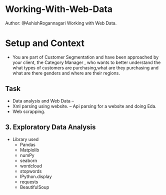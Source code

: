 # Working-With-Web-Data
Author: @AshishRogannagari
Working with Web Data.

# Setup and Context

- You are part of Customer Segmentation and have been approached by your client, the Category Manager , who wants to better understand the what types of customers are purchasing,what are they purchasing and what are there genders and where are their regions.

## Task
- Data analysis and Web Data – 
 - Xml parsing using website.
 – Api parsing for a website and doing Eda. 
 - Web scrapping. 


## 3. Exploratory Data Analysis <a name="exploratory"></a>

* Library used
  * Pandas
  * Matplolib
  * numPy
  * seaborn
  * wordcloud
  * stopwords
  * IPython.display
  * requests
  * BeautifulSoup